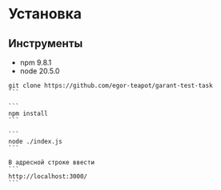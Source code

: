 # Установка

## Инструменты
- npm 9.8.1
- node 20.5.0

````
git clone https://github.com/egor-teapot/garant-test-task
```

```
npm install
```

```
node ./index.js
```

В адресной строке ввести
```
http://localhost:3000/
```
